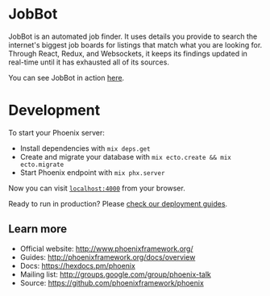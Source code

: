 # JobBot

JobBot is an automated job finder.  It uses details you provide to search the internet's biggest job boards for listings that match what you are looking for.  Through React, Redux, and Websockets, it keeps its findings updated in real-time until it has exhausted all of its sources.

You can see JobBot in action [here](https://bruised-distant-joey.gigalixirapp.com/).

# Development

To start your Phoenix server:

  * Install dependencies with `mix deps.get`
  * Create and migrate your database with `mix ecto.create && mix ecto.migrate`
  * Start Phoenix endpoint with `mix phx.server`

Now you can visit [`localhost:4000`](http://localhost:4000) from your browser.

Ready to run in production? Please [check our deployment guides](http://www.phoenixframework.org/docs/deployment).

## Learn more

  * Official website: http://www.phoenixframework.org/
  * Guides: http://phoenixframework.org/docs/overview
  * Docs: https://hexdocs.pm/phoenix
  * Mailing list: http://groups.google.com/group/phoenix-talk
  * Source: https://github.com/phoenixframework/phoenix
